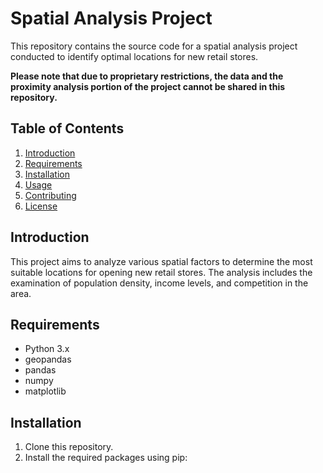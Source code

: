 # Spatial Analysis Project

This repository contains the source code for a spatial analysis project conducted to identify optimal locations for new retail stores.

**Please note that due to proprietary restrictions, the data and the proximity analysis portion of the project cannot be shared in this repository.**

## Table of Contents

1. [Introduction](#introduction)
2. [Requirements](#requirements)
3. [Installation](#installation)
4. [Usage](#usage)
5. [Contributing](#contributing)
6. [License](#license)

## Introduction

This project aims to analyze various spatial factors to determine the most suitable locations for opening new retail stores. The analysis includes the examination of population density, income levels, and competition in the area.

## Requirements

* Python 3.x
* geopandas
* pandas
* numpy
* matplotlib

## Installation

1. Clone this repository.
2. Install the required packages using pip:
